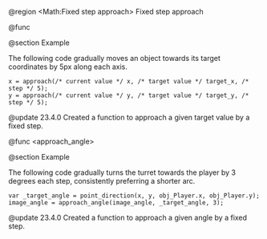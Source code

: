 @region <Math:Fixed step approach> Fixed step approach

@func <approach>

@section Example

The following code gradually moves an object towards its target coordinates by 5px along each axis.

```gml
x = approach(/* current value */ x, /* target value */ target_x, /* step */ 5);
y = approach(/* current value */ y, /* target value */ target_y, /* step */ 5);
```

@update 23.4.0
Created a function to approach a given target value by a fixed step.

@func <approach_angle>

@section Example

The following code gradually turns the turret towards the player by 3 degrees each step, consistently preferring a shorter arc.

```gml
var _target_angle = point_direction(x, y, obj_Player.x, obj_Player.y);
image_angle = approach_angle(image_angle, _target_angle, 3);
```

@update 23.4.0
Created a function to approach a given angle by a fixed step.

